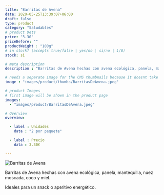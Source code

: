 ```yaml
---
title: "Barritas de Avena"
date: 2020-05-25T13:39:07+06:00
draft: false
type: product
category: "Saludables"
# product Dets
price: "3.30"
priceBefore: ""
productWeight : "100g"
# in stock? (accepts true/false | yes/no | si/no | 1/0)
stock: si

# meta description
description : "Barritas de Avena hechas con avena ecológica, panela, mantequilla, nuez moscada, coco y miel."

# needs a separate image for the CMS thumbnails because it doesnt take arrays (slideshow images)
image : "images/product/thumbs/BarritasDeAvena.jpeg"

# product Images
# first image will be shown in the product page
images:
  - "images/product/BarritasDeAvena.jpeg"

# Overview
overview:

  - label : Unidades
    data : "2 por paquete"

  - label : Precio
    data : 3.30€

---
```

![Barritas de Avena](/images/product/BarritasDeAvena.jpeg "Barritas de Avena")

Barritas de Avena hechas con avena ecológica, panela, mantequilla, nuez moscada, coco y miel.

Ideales para un snack o aperitivo energético.
